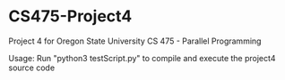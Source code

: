 # CS475-Project4

Project 4 for Oregon State University
CS 475 - Parallel Programming

Usage: Run "python3 testScript.py" to compile and execute the project4
   source code
